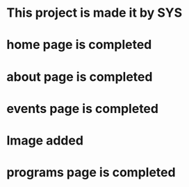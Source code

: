 # This project is made it by SYS
# home page is completed
# about page is completed
# events page is completed 
# Image added
# programs page is completed
